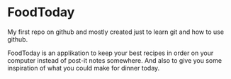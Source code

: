 # FoodToday

My first repo on github and mostly created just to learn git and how to use github.

FoodToday is an applikation to keep your best recipes in order on your computer instead of post-it notes somewhere.
And also to give you some inspiration of what you could make for dinner today.
